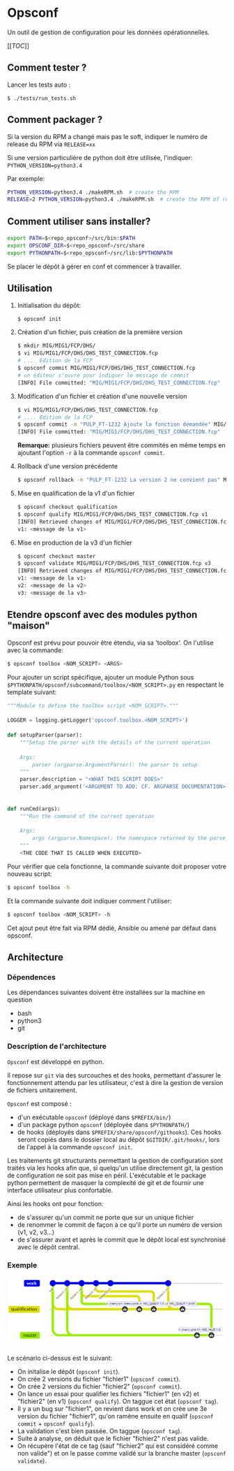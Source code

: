 # Opsconf

Un outil de gestion de configuration pour les données opérationnelles.

[[_TOC_]]

## Comment tester ?

Lancer les tests auto :

```
$ ./tests/run_tests.sh
```

## Comment packager ?

Si la version du RPM a changé mais pas le soft, indiquer le numéro de release du RPM via `RELEASE=xx`

Si une version particulière de python doit être utilisée, l'indiquer: `PYTHON_VERSION=python3.4`

Par exemple:
```bash
PYTHON_VERSION=python3.4 ./makeRPM.sh  # create the RPM
RELEASE=2 PYTHON_VERSION=python3.4 ./makeRPM.sh  # create the RPM of release 2
```

## Comment utiliser sans installer?

```bash
export PATH=$<repo_opsconf>/src/bin:$PATH
export OPSCONF_DIR=$<repo_opsconf>/src/share
export PYTHONPATH=$<repo_opsconf>/src/lib:$PYTHONPATH
```

Se placer le dépôt à gérer en conf et commencer à travailler.

## Utilisation

 1. Initialisation du dépôt:
    ```bash
    $ opsconf init
    ```
 2. Création d'un fichier, puis création de la première version
    ```bash
    $ mkdir MIG/MIG1/FCP/DHS/
    $ vi MIG/MIG1/FCP/DHS/DHS_TEST_CONNECTION.fcp
    # .... Edition de la FCP
    $ opsconf commit MIG/MIG1/FCP/DHS/DHS_TEST_CONNECTION.fcp
    # un éditeur s'ouvre pour indiquer le message de commit
    [INFO] File committed: "MIG/MIG1/FCP/DHS/DHS_TEST_CONNECTION.fcp"
    ```

 3. Modification d'un fichier et création d'une nouvelle version
    ```bash
    $ vi MIG/MIG1/FCP/DHS/DHS_TEST_CONNECTION.fcp
    # .... Edition de la FCP
    $ opsconf commit -m "PULP_FT-1232 Ajoute la fonction demandée" MIG/MIG1/FCP/DHS/DHS_TEST_CONNECTION.fcp
    [INFO] File committed: "MIG/MIG1/FCP/DHS/DHS_TEST_CONNECTION.fcp"
    ```
    **Remarque:** plusieurs fichiers peuvent être commités en même temps en ajoutant l'option `-r` à la commande `opsconf commit`.

 4. Rollback d'une version précédente
    ```bash
    $ opsconf rollback -m "PULP_FT-1232 La version 2 ne convient pas" MIG/MIG1/FCP/DHS/DHS_TEST_CONNECTION.fcp
    ```

 5. Mise en qualification de la v1 d'un fichier
    ```bash
    $ opsconf checkout qualification
    $ opsconf qualify MIG/MIG1/FCP/DHS/DHS_TEST_CONNECTION.fcp v1
    [INFO] Retrieved changes of MIG/MIG1/FCP/DHS/DHS_TEST_CONNECTION.fcp
    v1: <message de la v1>
    ```
 6. Mise en production de la v3 d'un fichier
    ```bash
    $ opsconf checkout master
    $ opsconf validate MIG/MIG1/FCP/DHS/DHS_TEST_CONNECTION.fcp v3
    [INFO] Retrieved changes of MIG/MIG1/FCP/DHS/DHS_TEST_CONNECTION.fcp
    v1: <message de la v1>
    v2: <message de la v2>
    v3: <message de la v3>
    ```

## Etendre opsconf avec des modules python "maison"

Opsconf est prévu pour pouvoir être étendu, via sa 'toolbox'. On l'utilise avec la commande:

```bash
$ opsconf toolbox <NOM_SCRIPT> <ARGS>
```

Pour ajouter un script spécifique, ajouter un module Python sous
`$PYTHONPATH/opsconf/subcommand/toolbox/<NOM_SCRIPT>.py` en respectant le template suivant:
```python
"""Module to define the toolbox script <NOM_SCRIPT>."""

LOGGER = logging.getLogger('opsconf.toolbox.<NOM_SCRIPT>')

def setupParser(parser):
    """Setup the parser with the details of the current operation

    Args:
        parser (argparse.ArgumentParser): the parser to setup
    """
    parser.description = "<WHAT THIS SCRIPT DOES>"
    parser.add_argument('<ARGUMENT TO ADD: CF. ARGPARSE DOCUMENTATION>')


def runCmd(args):
    """Run the command of the current operation

    Args:
        args (argparse.Namespace): the namespace returned by the parse_args() method
    """
    <THE CODE THAT IS CALLED WHEN EXECUTED>
```

Pour vérifier que cela fonctionne, la commande suivante doit proposer votre nouveau script:
```bash
$ opsconf toolbox -h
```

Et la commande suivante doit indiquer comment l'utiliser:
```bash
$ opsconf toolbox <NOM_SCRIPT> -h
```

Cet ajout peut être fait via RPM dédié, Ansible ou amené par défaut dans opsconf.


## Architecture

### Dépendences

Les dépendances suivantes doivent être installées sur la machine en question
 * bash
 * python3
 * git

### Description de l'architecture

`Opsconf` est développé en python.

Il repose sur `git` via des surcouches et des hooks, permettant d'assurer le fonctionnement attendu par les utilisateur, c'est à dire la gestion de version de fichiers unitairement.

`Opsconf` est composé :
 * d'un exécutable `opsconf` (déployé dans `$PREFIX/bin/`)
 * d'un package python `opsconf` (déployée dans `$PYTHONPATH/`)
 * de hooks (déployés dans `$PREFIX/share/opsconf/githooks`). Ces hooks seront copiés dans le dossier local au dépôt `$GITDIR/.git/hooks/`, lors de l'appel à la commande `opsconf init`.

Les traitements git structurants permettant la gestion de configuration sont traités via les hooks afin que, si quelqu'un utilise directement git, la gestion de configuration ne soit pas mise en péril. L'exécutable et le package python permettent de masquer la complexité de git et de fournir une interface utilisateur plus confortable.

Ainsi les hooks ont pour fonction:
 * de s'assurer qu'un commit ne porte que sur un unique fichier
 * de renommer le commit de façon à ce qu'il porte un numéro de version (v1, v2, v3...)
 * de s'assurer avant et après le commit que le dépôt local est synchronisé avec le dépôt central.

### Exemple
![git-flow](docs/gitflow.png)

Le scénario ci-dessus est le suivant:
* On initalise le dépôt (`opsconf init`).
* On crée 2 versions du fichier "fichier1" (`opsconf commit`).
* On crée 2 versions du fichier "fichier2" (`opsconf commit`).
* On lance un essai pour qualifier les fichiers "fichier1" (en v2) et "fichier2" (en v1) (`opsconf qualify`). On taggue cet état (`opsconf tag`).
* Il y a un bug sur "fichier1", on revient dans work et on crée une 3e version du fichier "fichier1", qu'on ramène ensuite en qualif (`opsconf commit` + `opsconf qualify`).
* La validation c'est bien passée. On taggue (`opsconf tag`).
* Suite à analyse, on déduit que le fichier "fichier2" n'est pas valide.
* On récupère l'état de ce tag (sauf "fichier2" qui est considéré comme non valide") et on le passe comme validé sur la branche master (`opsconf validate`).


